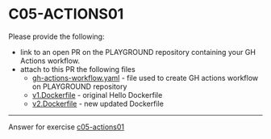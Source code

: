 # C05-ACTIONS01

Please provide the following:

- link to an open PR on the PLAYGROUND repository containing your GH Actions workflow.
- attach to this PR the following files
  - [gh-actions-workflow.yaml](gh-actions-workflow.yaml) - file used to create GH actions workflow on PLAYGROUND repository
  - [v1.Dockerfile](v1.Dockerfile) - original Hello <name> Dockerfile
  - [v2.Dockerfile](v2.Dockerfile) - new updated Dockerfile



<!-- Don't change anything below this point-->
<!-- Before commiting, remove both commented lines--> 
***
Answer for exercise [c05-actions01](https://github.com/devopsacademyau/academy/blob/ffa4bc2adf95f943306a897b7b08a040b19fbbdb/classes/05class/exercises/c05-actions02/README.md)
